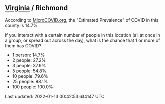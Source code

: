 
## [Virginia](/united-states/virginia) / Richmond

According to [MicroCOVID.org](http://microcovid.org),
the "Estimated Prevalence" of COVID in this county is 14.7%

If you interact with a certain number of people in this location
(all at once in a group, or spread out across the day), what is the chance that
1 or more of them has COVID?

- 1 person: 14.7%
- 2 people: 27.2%
- 3 people: 37.9%
- 5 people: 54.8%
- 10 people: 79.6%
- 25 people: 98.1%
- 100 people: 100.0%

Last updated: 2022-01-13 00:42:53.634147 UTC
